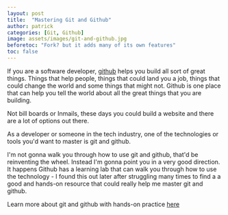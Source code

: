 ```yaml
---
layout: post
title:  "Mastering Git and Github"
author: patrick
categories: [Git, Github]
image: assets/images/git-and-github.jpg
beforetoc: "Fork? but it adds many of its own features"
toc: false
---
```


If you are a software developer, [github](https://github.com) helps you build all sort of great things. Things that help people, things that could land you a job, things that could change the world and some things that might not. Github is one place that can help you tell the world about all the great things that you are building.

Not bill boards or Inmails, these days you could build a website and there are a lot of options out there.

As a developer or someone in the tech industry, one of the technologies or tools you'd want to master is git and github.

I'm not gonna walk you through how to use git and github, that'd be reinventing the wheel. Instead I'm gonna point you in a very good direction.
It happens Github has a learning lab that can walk you through how to use the technology - I found this out later after struggling many times to find a a good and hands-on resource that could really help me master git and github.

Learn more about git and github with hands-on practice [here](https://lab.github.com/githubtraining/first-week-on-github)
